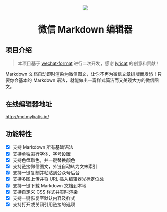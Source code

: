 <p align="center">
  <a href="https://github.com/doocs/md">
    <img src="./assets/images/logo-2.png">
  </a>
</p>
<h1 align="center">微信 Markdown 编辑器</h1>

## 项目介绍
> 本项目基于 [wechat-format](https://github.com/lyricat/wechat-format) 进行二次开发，感谢 [lyricat](https://github.com/lyricat) 的创意和贡献！

Markdown 文档自动即时渲染为微信图文，让你不再为微信文章排版而发愁！只要你会基本的 Markdown 语法，就能做出一篇样式简洁而又美观大方的微信图文。

## 在线编辑器地址

http://md.mybatis.io/

## 功能特性
- [x] 支持 Markdown 所有基础语法
- [x] 支持单独进行字体、字号设置
- [x] 支持色盘取色，并一键替换颜色
- [x] 支持链接微信图文，外链自动转为文末索引
- [x] 支持一键复制并粘贴到公众号后台
- [x] 支持多图上传并将 URL 插入编辑器光标定位处
- [x] 支持一键下载 Markdown 文档到本地
- [x] 支持自定义 CSS 样式并实时渲染
- [x] 支持一键恢复至默认内容及样式
- [x] 支持打开或关闭引用链接的选项
